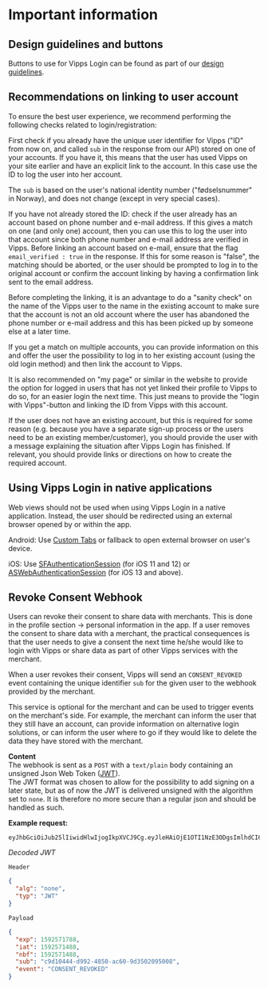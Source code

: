 <!-- START_METADATA
---
title: Important information
sidebar_position: 30
---
END_METADATA -->

# Important information

## Design guidelines and buttons

Buttons to use for Vipps Login can be found as part of our
[design guidelines](https://vippsas.github.io/vipps-developer-docs/docs/vipps-design-guidelines/vipps-buttons).

## Recommendations on linking to user account

To ensure the best user experience, we recommend performing the following checks
related to login/registration:

First check if you already have the unique user identifier for Vipps ("ID" from
now on, and called `sub` in the response from our API) stored on one of your
accounts. If you have it, this means that the user has used Vipps on your site
earlier and have an explicit link to the account. In this case use the ID to log
the user into her account.

The `sub` is based on the user's national identity number ("fødselsnummer"
in Norway), and does not change (except in very special cases).

If you have not already stored the ID: check if the user already has an account
based on phone number and e-mail address. If this gives a match on one (and
only one) account, then you can use this to log the user into that account since
both phone number and e-mail address are verified in Vipps.
Before linking an account based on e-mail, ensure that the flag `email_verified : true` in the response.
If this for some reason is "false", the matching should be aborted,
or the user should be prompted to log in to the original account
or confirm the account linking by having a confirmation link sent to the email address.

Before completing the linking, it is an advantage to do a "sanity check" on the name
of the Vipps user to the name in the existing account to make sure that the
account is not an old account where the user has abandoned the phone number or
e-mail address and this has been picked up by someone else at a later time.

If you get a match on multiple accounts, you can provide information on this and
offer the user the possibility to log in to her existing account (using the old
login method) and then link the account to Vipps.

It is also recommended on "my page" or similar in the website to provide the
option for logged in users that has not yet linked their profile to Vipps to do
so, for an easier login the next time. This just means to provide the "login
with Vipps"-button and linking the ID from Vipps with this account.

If the user does not have an existing account, but this is required for some reason
(e.g. because you have a separate sign-up process or the users need to be an existing member/customer),
you should provide the user with a message explaining the situation after Vipps Login has finished.
If relevant, you should provide links or directions on how to create the required account.

## Using Vipps Login in native applications

Web views should not be used when using Vipps Login in a native application. Instead, the user should be redirected using an external browser opened by or within the app.

Android: Use [Custom Tabs](https://developer.chrome.com/multidevice/android/customtabs) or fallback to open external browser on user's device.

iOS: Use [SFAuthenticationSession](https://developer.apple.com/documentation/safariservices/sfauthenticationsession) (for iOS 11 and 12) or
[ASWebAuthenticationSession](https://developer.apple.com/documentation/authenticationservices/aswebauthenticationsession) (for iOS 13 and above).

## Revoke Consent Webhook

Users can revoke their consent to share data with merchants. This is done in the profile section -> personal information in the app.
If a user removes the consent to share data with a merchant, the practical consequences is that the user needs to give a consent the next time he/she would like to login with Vipps
or share data as part of other Vipps services with the merchant.

When a user revokes their consent, Vipps will send an `CONSENT_REVOKED` event containing the unique identifier `sub` for the given user to the webhook provided by the merchant.

This service is optional for the merchant and can be used to trigger events on the merchant's side.
For example, the merchant can inform the user that they still have an account, can provide information on alternative login solutions, or
can inform the user where to go if they would like to delete the data they have stored with the merchant.

**Content**  
The webhook is sent as a `POST` with a `text/plain` body containing an unsigned Json Web Token ([JWT](https://jwt.io/)).  
The JWT format was chosen to allow for the possibility to add signing on a later state, but as of now the JWT is delivered unsigned with the algorithm set to `none`.
It is therefore no more secure than a regular json and should be handled as such.

**Example request:**

```text
eyJhbGciOiJub25lIiwidHlwIjogIkpXVCJ9Cg.eyJleHAiOjE1OTI1NzE3ODgsImlhdCI6MTU5MjU3MTQ4OCwibmJmIjoxNTkyNTcxNDg4LCJzdWIiOiJjOWQxMDQ0NC1kOTkyLTQ4NTAtYWM2MC05ZDM1MDIwOTUwMDgiLCJldmVudCI6IkNPTlNFTlRfUkVWT0tFRCJ9
```

*Decoded JWT*

`Header`

```json
{
  "alg": "none",
  "typ": "JWT"
}
```

`Payload`

```json
{
  "exp": 1592571788,
  "iat": 1592571488,
  "nbf": 1592571488,
  "sub": "c9d10444-d992-4850-ac60-9d3502095008",
  "event": "CONSENT_REVOKED"
}
```
